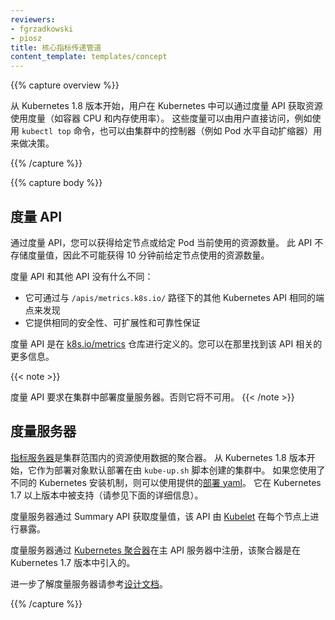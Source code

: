 ```yaml
---
reviewers:
- fgrzadkowski
- piosz
title: 核心指标传递管道
content_template: templates/concept
---
```


<!--
---
reviewers:
- fgrzadkowski
- piosz
title: Core metrics pipeline
content_template: templates/concept
---
-->

{{% capture overview %}}

<!--
Starting from Kubernetes 1.8, resource usage metrics, such as container CPU and memory usage,
are available in Kubernetes through the Metrics API. These metrics can be either accessed directly
by user, for example by using `kubectl top` command, or used by a controller in the cluster, e.g.
Horizontal Pod Autoscaler, to make decisions.
-->

从 Kubernetes 1.8 版本开始，用户在 Kubernetes 中可以通过度量 API 获取资源使用度量（如容器 CPU 和内存使用率）。
这些度量可以由用户直接访问，例如使用 `kubectl top` 命令，也可以由集群中的控制器（例如 Pod 水平自动扩缩器）用来做决策。

{{% /capture %}}


{{% capture body %}}

<!--
## The Metrics API
-->

## 度量 API

<!--
Through the Metrics API you can get the amount of resource currently used
by a given node or a given pod. This API doesn't store the metric values,
so it's not possible for example to get the amount of resources used by a
given node 10 minutes ago.
-->

通过度量 API，您可以获得给定节点或给定 Pod 当前使用的资源数量。
此 API 不存储度量值，因此不可能获得 10 分钟前给定节点使用的资源数量。

<!--
The API is no different from any other API:
-->

度量 API 和其他 API 没有什么不同：

<!--
- it is discoverable through the same endpoint as the other Kubernetes APIs under `/apis/metrics.k8s.io/` path
- it offers the same security, scalability and reliability guarantees
-->

- 它可通过与 `/apis/metrics.k8s.io/` 路径下的其他 Kubernetes API 相同的端点来发现
- 它提供相同的安全性、可扩展性和可靠性保证


<!--
The API is defined in [k8s.io/metrics](https://github.com/kubernetes/metrics/blob/master/pkg/apis/metrics/v1beta1/types.go)
repository. You can find more information about the API there.
-->

度量 API 是在 [k8s.io/metrics](https://github.com/kubernetes/metrics/blob/master/pkg/apis/metrics/v1beta1/types.go) 仓库进行定义的。您可以在那里找到该 API 相关的更多信息。

{{< note >}}
<!--The API requires metrics server to be deployed in the cluster. Otherwise it will be not available.-->
度量 API 要求在集群中部署度量服务器。否则它将不可用。
{{< /note >}}

<!--
## Metrics Server 
-->

## 度量服务器

<!--
[Metrics Server](https://github.com/kubernetes-incubator/metrics-server) is a cluster-wide aggregator of resource usage data.
Starting from Kubernetes 1.8 it's deployed by default in clusters created by `kube-up.sh` script
as a Deployment object. If you use a different Kubernetes setup mechanism you can deploy it using the provided
[deployment yamls](https://github.com/kubernetes-incubator/metrics-server/tree/master/deploy).
It's supported in Kubernetes 1.7+ (see details below).
-->

[指标服务器](https://github.com/kubernetes-incubator/metrics-server)是集群范围内的资源使用数据的聚合器。
从 Kubernetes 1.8 版本开始，它作为部署对象默认部署在由 `kube-up.sh` 脚本创建的集群中。
如果您使用了不同的 Kubernetes 安装机制，则可以使用提供的[部署 yaml](https://github.com/kubernetes孵化器/metrics-server/tree/master/deploy)。
它在 Kubernetes 1.7 以上版本中被支持（请参见下面的详细信息）。


<!--
Metric server collects metrics from the Summary API, exposed by [Kubelet](/docs/admin/kubelet/) on each node.
-->

度量服务器通过 Summary API 获取度量值，该 API 由 [Kubelet](/docs/admin/kubelet/) 在每个节点上进行暴露。

<!--
Metrics Server registered in the main API server through
[Kubernetes aggregator](/docs/concepts/api-extension/apiserver-aggregation/),
which was introduced in Kubernetes 1.7.
-->

度量服务器通过 [Kubernetes 聚合器](/docs/concepts/api-extension/apiserver-aggregation/)在主 API 服务器中注册，该聚合器是在 Kubernetes 1.7 版本中引入的。


<!--
Learn more about the metrics server in [the design doc](https://github.com/kubernetes/community/blob/master/contributors/design-proposals/instrumentation/metrics-server.md).
-->

进一步了解度量服务器请参考[设计文档](https://github.com/kubernetes/community/blob/master/contributors/design-proposals/instrumentation/metrics-server.md)。

{{% /capture %}}

